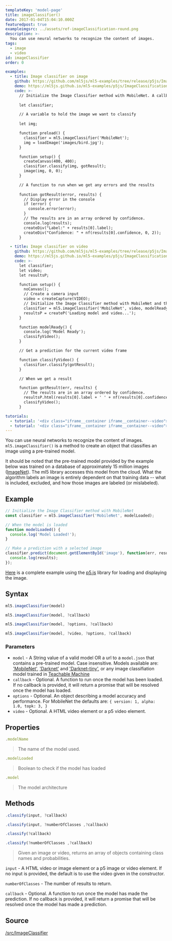 ```yaml
---
templateKey: 'model-page'
title: imageClassifier()
date: 2017-01-04T15:04:10.000Z
featuredpost: true
exampleimgsrc: ../assets/ref-imageClassification-round.png
description: >-
  You can use neural networks to recognize the content of images.
tags:
  - image
  - video
id: imageClassifier
order: 0

examples:
  - title: Image classifier on image
    github: https://github.com/ml5js/ml5-examples/tree/release/p5js/ImageClassification/ImageClassification
    demo: https://ml5js.github.io/ml5-examples/p5js/ImageClassification/ImageClassification
    code: >-
      // Initialize the Image Classifier method with MobileNet. A callback needs to be passed.
      
      let classifier;

      // A variable to hold the image we want to classify
      
      let img;

      function preload() {
        classifier = ml5.imageClassifier('MobileNet');
        img = loadImage('images/bird.jpg');
      }

      function setup() {
        createCanvas(400, 400);
        classifier.classify(img, gotResult);
        image(img, 0, 0);
      }

      // A function to run when we get any errors and the results
      
      function gotResult(error, results) {
        // Display error in the console
        if (error) {
          console.error(error);
        }
        // The results are in an array ordered by confidence.
        console.log(results);
        createDiv("Label:" + results[0].label);
        createDiv("Confidence: " + nf(results[0].confidence, 0, 2));
      }

  - title: Image classifier on video
    github: https://github.com/ml5js/ml5-examples/tree/release/p5js/ImageClassification/ImageClassification_Video
    demo: https://ml5js.github.io/ml5-examples/p5js/ImageClassification/ImageClassification_Video
    code: >-
      let classifier;
      let video;
      let resultsP;

      function setup() {
        noCanvas();
        // Create a camera input
        video = createCapture(VIDEO);
        // Initialize the Image Classifier method with MobileNet and the video as the second argument
        classifier = ml5.imageClassifier('MobileNet', video, modelReady);
        resultsP = createP('Loading model and video...');
      }

      function modelReady() {
        console.log('Model Ready');
        classifyVideo();
      }

      // Get a prediction for the current video frame

      function classifyVideo() {
        classifier.classify(gotResult);
      }

      // When we get a result

      function gotResult(err, results) {
        // The results are in an array ordered by confidence.
        resultsP.html(results[0].label + ' ' + nf(results[0].confidence, 0, 2));
        classifyVideo();
      }

tutorials:
  - tutorial: '<div class="iframe__container iframe__container--video"><iframe src="https://www.youtube.com/embed/yNkAuWz5lnY" frameborder="0" allow="accelerometer; autoplay; encrypted-media; gyroscope; picture-in-picture" allowfullscreen></iframe></div>'
  - tutorial: '<div class="iframe__container iframe__container--video"><iframe src="https://www.youtube.com/embed/D9BoBSkLvFo" frameborder="0" allow="accelerometer; autoplay; encrypted-media; gyroscope; picture-in-picture" allowfullscreen></iframe></div>'
---
```


You can use neural networks to recognize the content of images. `ml5.imageClassifier()` is a method to create an object that classifies an image using a pre-trained model.

It should be noted that the pre-trained model provided by the example below was trained on a database of approximately 15 million images ([ImageNet](http://www.image-net.org/)). The ml5 library accesses
this model from the cloud. What the algorithm labels an image is entirely dependent on that training data -- what is included, excluded, and how those images are labeled (or mislabeled).

## Example

```javascript
// Initialize the Image Classifier method with MobileNet
const classifier = ml5.imageClassifier('MobileNet', modelLoaded);

// When the model is loaded
function modelLoaded() {
  console.log('Model Loaded!');
}

// Make a prediction with a selected image
classifier.predict(document.getElementById('image'), function(err, results) {
  console.log(results);
});
```

[Here](https://github.com/ml5js/ml5-examples/blob/master/p5js/ImageClassification/ImageClassification/sketch.js) is a complete example using the [p5.js](https://p5js.org/) library for loading and displaying the image.

## Syntax
  ```javascript
  ml5.imageClassifier(model)
  ```

  ```javascript
  ml5.imageClassifier(model, ?callback)
  ```

  ```javascript
  ml5.imageClassifier(model, ?options, ?callback)
  ```

  ```javascript
  ml5.imageClassifier(model, ?video, ?options, ?callback)
  ```

### Parameters

  - `model` - A String value of a valid model OR a url to a `model.json` that contains a pre-trained model. Case insensitive. Models available are: ['MobileNet'](https://arxiv.org/abs/1704.04861), ['Darknet'](https://pjreddie.com/darknet/imagenet/) and ['Darknet-tiny'](https://pjreddie.com/darknet/tiny-darknet/), or any image classifiation model trained in [Teachable Machine](https://teachablemachine.withgoogle.com/io19)
  - `callback` - Optional. A function to run once the model has been loaded. If no callback is provided, it will return a promise that will be resolved once the model has loaded.
  - `options` - Optional. An object describing a model accuracy and performance. For MobileNet the defaults are: `{ version: 1,
    alpha: 1.0, topk: 3, }`
  - `video` - Optional. A HTML video element or a p5 video element.

## Properties

  ```javascript
  .modelName
  ```
  > The name of the model used.

  ```javascript
  .modelLoaded
  ```
  > Boolean to check if the model has loaded

  ```javascript
  .model
  ```
  > The model architecture

## Methods

  ```javascript
  .classify(input, ?callback)
  ```

  ```javascript
  .classify(input, ?numberOfClasses ,?callback)
  ```

  ```javascript
  .classify(?callback)
  ```

  ```javascript
  .classify(?numberOfClasses ,?callback)
  ```

  > Given an image or video, returns an array of objects containing class names and probabilities.

  `input` -  A HTML video or image element or a p5 image or video element. If no input is provided, the default is to use the video given in the constructor.

  `numberOfClasses` -  The number of results to return.

  `callback` - Optional. A function to run once the model has made the prediction. If no callback is provided, it will return a promise that will be resolved once the model has made a prediction.

## Source

[/src/ImageClassifier](https://github.com/ml5js/ml5-library/tree/release/src/ImageClassifier)
